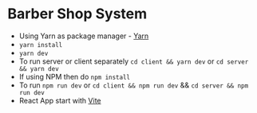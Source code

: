 # Barber Shop System

- Using Yarn as package manager - [Yarn](https://yarnpkg.com/)
- `yarn install`
- `yarn dev`
- To run server or client separately `cd client && yarn dev` or `cd server && yarn dev`
- If using NPM then do `npm install`
- To run `npm run dev` or `cd client && npm run dev` && `cd server && npm run dev`
- React App start with [Vite](https://vitejs.dev/) 
